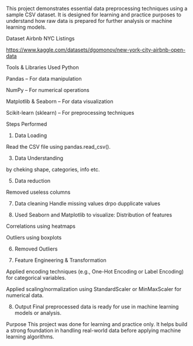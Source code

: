 This project demonstrates essential data preprocessing techniques using a sample CSV dataset. It is designed for learning and practice purposes to understand how raw data is prepared for further analysis or machine learning models.

Dataset
Airbnb NYC Listings

https://www.kaggle.com/datasets/dgomonov/new-york-city-airbnb-open-data

Tools & Libraries Used
Python

Pandas – For data manipulation

NumPy – For numerical operations

Matplotlib & Seaborn – For data visualization

Scikit-learn (sklearn) – For preprocessing techniques

Steps Performed
1. Data Loading

Read the CSV file using pandas.read_csv().

3. Data Understanding

by cheking shape, categories, info etc.


5. Data reduction

Removed useless columns

7. Data cleaning
Handle missing values
drpo dupplicate values

8. Used Seaborn and Matplotlib to visualize:
Distribution of features

Correlations using heatmaps

Outliers using boxplots

6. Removed Outliers

7.  Feature Engineering & Transformation

Applied encoding techniques (e.g., One-Hot Encoding or Label Encoding) for categorical variables.

Applied scaling/normalization using StandardScaler or MinMaxScaler for numerical data.

8.  Output
Final preprocessed data is ready for use in machine learning models or analysis.

 Purpose
This project was done for learning and practice only. It helps build a strong foundation in handling real-world data before applying machine learning algorithms.


